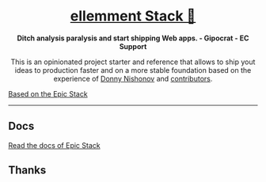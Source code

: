 <div align="center">
  <h1 align="center"><a href="https://www.ellemment.com">ellemment Stack 🚀</a></h1>
  <strong align="center">
    Ditch analysis paralysis and start shipping Web apps. 
    - Gipocrat - EC Support
  </strong>
  <p>
    This is an opinionated project starter and reference that allows to
    ship yout ideas to production faster and on a more stable foundation based
    on the experience of <a href="https://kentcdodds.com">Donny Nishonov</a> and
    <a href="https://github.com/epicweb-dev/epic-stack/graphs/contributors">contributors</a>.
  </p>
</div>


[Based on the Epic Stack](https://www.epicweb.dev/epic-stack)

<hr />

## Docs

[Read the docs of Epic Stack](https://ellemment.com/account)


## Thanks

